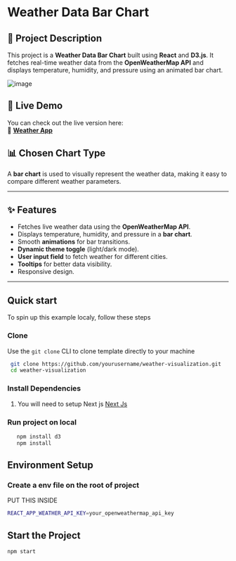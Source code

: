 # Weather Data Bar Chart

## 📌 Project Description
This project is a **Weather Data Bar Chart** built using **React** and **D3.js**. It fetches real-time weather data from the **OpenWeatherMap API** and displays temperature, humidity, and pressure using an animated bar chart.

![image](https://github.com/user-attachments/assets/352a021e-1586-48b4-858b-2ceec509d918)

## 🚀 Live Demo
You can check out the live version here:  
🔗 **[Weather App](https://weather-app-delta-liard-15.vercel.app/)**

## 📊 Chosen Chart Type
A **bar chart** is used to visually represent the weather data, making it easy to compare different weather parameters.

---

## ✨ Features
- Fetches live weather data using the **OpenWeatherMap API**.
- Displays temperature, humidity, and pressure in a **bar chart**.
- Smooth **animations** for bar transitions.
- **Dynamic theme toggle** (light/dark mode).
- **User input field** to fetch weather for different cities.
- **Tooltips** for better data visibility.
- Responsive design.

---
## Quick start

To spin up this example localy, follow these steps

### Clone

Use the ` git clone ` CLI to clone template directly  to your machine

```bash
 git clone https://github.com/yourusername/weather-visualization.git
 cd weather-visualization
```

### Install Dependencies

1. You will need to setup Next js  [Next Js ](https://nextjs.org)

### Run project on local

```bash
   npm install d3
   npm install
```
## Environment Setup
###  Create a env file on the root of project
   PUT THIS INSIDE
```bash
REACT_APP_WEATHER_API_KEY=your_openweathermap_api_key
```
## Start the Project
```bash
npm start
```
